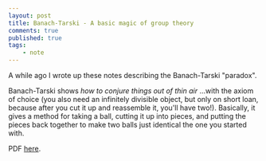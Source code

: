 ```yaml
---
layout: post
title: Banach-Tarski - A basic magic of group theory
comments: true
published: true 
tags:
    - note
---
```


A while ago I wrote up these notes describing the Banach-Tarski "paradox". 

Banach-Tarski shows _how to conjure things out of thin air_ ...with the axiom of choice (you also need an infinitely divisible object, but only on short loan, because after you cut it up and reassemble it, you'll have two!).  Basically, it gives a method for taking a ball, cutting it up into pieces, and putting the pieces back together to make two balls just identical the one you started with.

PDF [here](/assets/pdfs/2013.05.02-banach-tarski.pdf).
